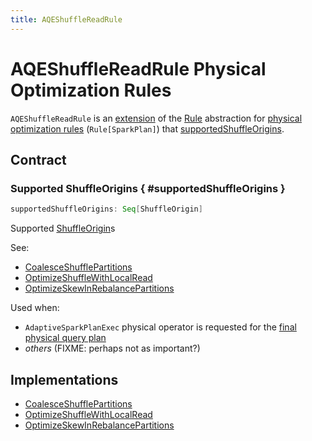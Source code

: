 ```yaml
---
title: AQEShuffleReadRule
---
```


# AQEShuffleReadRule Physical Optimization Rules

`AQEShuffleReadRule` is an [extension](#contract) of the [Rule](../catalyst/Rule.md) abstraction for [physical optimization rules](#implementations) (`Rule[SparkPlan]`) that [supportedShuffleOrigins](#supportedShuffleOrigins).

## Contract

### Supported ShuffleOrigins { #supportedShuffleOrigins }

```scala
supportedShuffleOrigins: Seq[ShuffleOrigin]
```

Supported [ShuffleOrigin](../physical-operators/ShuffleOrigin.md)s

See:

* [CoalesceShufflePartitions](CoalesceShufflePartitions.md#supportedShuffleOrigins)
* [OptimizeShuffleWithLocalRead](OptimizeShuffleWithLocalRead.md#supportedShuffleOrigins)
* [OptimizeSkewInRebalancePartitions](OptimizeSkewInRebalancePartitions.md#supportedShuffleOrigins)

Used when:

* `AdaptiveSparkPlanExec` physical operator is requested for the [final physical query plan](../physical-operators/AdaptiveSparkPlanExec.md#getFinalPhysicalPlan)
* _others_ (FIXME: perhaps not as important?)

## Implementations

* [CoalesceShufflePartitions](CoalesceShufflePartitions.md)
* [OptimizeShuffleWithLocalRead](OptimizeShuffleWithLocalRead.md)
* [OptimizeSkewInRebalancePartitions](OptimizeSkewInRebalancePartitions.md)
